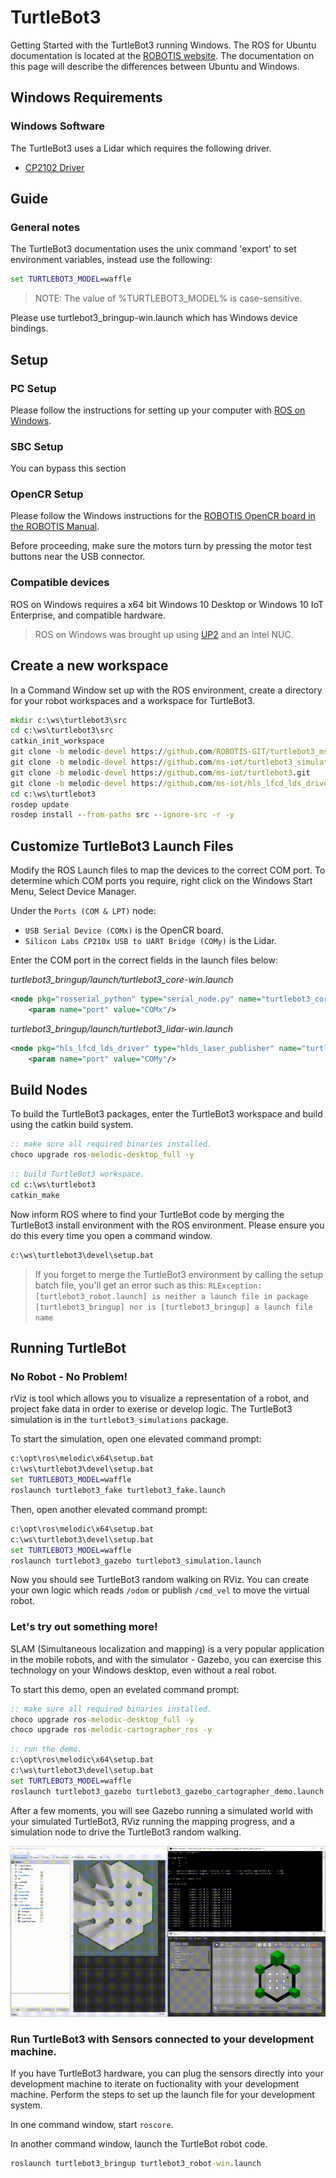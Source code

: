 # TurtleBot3
Getting Started with the TurtleBot3 running Windows. The ROS for Ubuntu documentation is located at the [ROBOTIS website](http://emanual.robotis.com/docs/en/platform/turtlebot3/overview/). 
The documentation on this page will describe the differences between Ubuntu and Windows.

## Windows Requirements
### Windows Software
The TurtleBot3 uses a Lidar which requires the following driver.

 * [CP2102 Driver](https://www.silabs.com/products/development-tools/software/usb-to-uart-bridge-vcp-drivers)

## Guide
### General notes
The TurtleBot3 documentation uses the unix command 'export' to set environment variables, instead use the following:
```bat
set TURTLEBOT3_MODEL=waffle
```
> NOTE: The value of %TURTLEBOT3_MODEL% is case-sensitive.

Please use turtlebot3_bringup-win.launch which has Windows device bindings.

## Setup
### PC Setup
Please follow the instructions for setting up your computer with [ROS on Windows](../GettingStarted/Setup.md).

### SBC Setup
You can bypass this section

### OpenCR Setup
Please follow the Windows instructions for the [ROBOTIS OpenCR board in the ROBOTIS Manual](http://emanual.robotis.com/docs/en/parts/controller/opencr10/).

Before proceeding, make sure the motors turn by pressing the motor test buttons near the USB connector.

### Compatible devices
ROS on Windows requires a x64 bit Windows 10 Desktop or Windows 10 IoT Enterprise, and compatible hardware. 

> ROS on Windows was brought up using [UP2](https://up-board.org/upsquared/specifications/) and an Intel NUC.

## Create a new workspace
In a Command Window set up with the ROS environment, create a directory for your robot workspaces and a workspace for TurtleBot3.

```bat
mkdir c:\ws\turtlebot3\src
cd c:\ws\turtlebot3\src
catkin_init_workspace
git clone -b melodic-devel https://github.com/ROBOTIS-GIT/turtlebot3_msgs
git clone -b melodic-devel https://github.com/ms-iot/turtlebot3_simulations
git clone -b melodic-devel https://github.com/ms-iot/turtlebot3.git 
git clone -b melodic-devel https://github.com/ms-iot/hls_lfcd_lds_driver
cd c:\ws\turtlebot3
rosdep update
rosdep install --from-paths src --ignore-src -r -y
```

## Customize TurtleBot3 Launch Files
Modify the ROS Launch files to map the devices to the correct COM port. To determine which COM ports you require, right click on the Windows Start Menu, Select Device Manager.

Under the `Ports (COM & LPT)` node:

 * `USB Serial Device (COMx)` is the OpenCR board.
 * `Silicon Labs CP210x USB to UART Bridge (COMy)` is the Lidar.

Enter the COM port in the correct fields in the launch files below:

*turtlebot3_bringup/launch/turtlebot3_core-win.launch*

```xml
<node pkg="rosserial_python" type="serial_node.py" name="turtlebot3_core" output="screen">
    <param name="port" value="COMx"/>
```

*turtlebot3_bringup/launch/turtlebot3_lidar-win.launch*

```xml
<node pkg="hls_lfcd_lds_driver" type="hlds_laser_publisher" name="turtlebot3_lds" output="screen">
    <param name="port" value="COMy"/>
```


## Build Nodes
To build the TurtleBot3 packages, enter the TurtleBot3 workspace and build using the catkin build system.

```bat
:: make sure all required binaries installed.
choco upgrade ros-melodic-desktop_full -y
```

```bat
:: build TurtleBot3 workspace.
cd c:\ws\turtlebot3
catkin_make
```

Now inform ROS where to find your TurtleBot code by merging the TurtleBot3 install environment with the ROS environment. Please ensure you do this every time you open a command window. 

```bat
c:\ws\turtlebot3\devel\setup.bat
```

> If you forget to merge the TurtleBot3 environment by calling the setup batch file, you'll get an error such as this:
> `RLException: [turtlebot3_robot.launch] is neither a launch file in package [turtlebot3_bringup] nor is [turtlebot3_bringup] a launch file name`

## Running TurtleBot

### No Robot - No Problem!
rViz is tool which allows you to visualize a representation of a robot, and project fake data in order to exerise or develop logic. The TurtleBot3 simulation is in the `turtlebot3_simulations` package.

To start the simulation, open one elevated command prompt:

```bat
c:\opt\ros\melodic\x64\setup.bat
c:\ws\turtlebot3\devel\setup.bat
set TURTLEBOT3_MODEL=waffle
roslaunch turtlebot3_fake turtlebot3_fake.launch
```

Then, open another elevated command prompt:

```bat
c:\opt\ros\melodic\x64\setup.bat
c:\ws\turtlebot3\devel\setup.bat
set TURTLEBOT3_MODEL=waffle
roslaunch turtlebot3_gazebo turtlebot3_simulation.launch
```

Now you should see TurtleBot3 random walking on RViz. You can create your own logic which reads `/odom` or publish `/cmd_vel` to move the virtual robot.

### Let's try out something more!
SLAM (Simultaneous localization and mapping) is a very popular application in the mobile robots, and with the simulator - Gazebo, you can exercise this technology on your Windows desktop, even without a real robot.

To start this demo, open an evelated command prompt:

```bat
:: make sure all required binaries installed.
choco upgrade ros-melodic-desktop_full -y
choco upgrade ros-melodic-cartographer_ros -y
```

```bat
:: run the demo.
c:\opt\ros\melodic\x64\setup.bat
c:\ws\turtlebot3\devel\setup.bat
set TURTLEBOT3_MODEL=waffle
roslaunch turtlebot3_gazebo turtlebot3_gazebo_cartographer_demo.launch
```

After a few moments, you will see Gazebo running a simulated world with your simulated TurtleBot3, RViz running the mapping progress, and a simulation node to drive the TurtleBot3 random walking.

![](../Extras/Turtlebot3_Gazebo_SLAM.gif)

### Run TurtleBot3 with Sensors connected to your development machine.
If you have TurtleBot3 hardware, you can plug the sensors directly into your development machine to iterate on fuctionality with 
your development machine. Perform the steps to set up the launch file for your development system.

In one command window, start `roscore`.

In another command window, launch the TurtleBot robot code.

```bat
roslaunch turtlebot3_bringup turtlebot3_robot-win.launch
```
